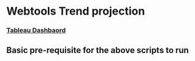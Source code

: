 # Webtools Trend projection

### [Tableau Dashbaord](https://public.tableau.com/views/TrendProjection/Dashboard1?:language=en-US&publish=yes&:display_count=n&:origin=viz_share_link) 

## Basic pre-requisite for the above scripts to run

